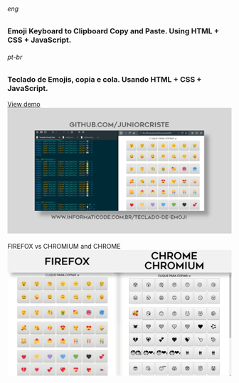 ###### _eng_
### 	Emoji Keyboard to Clipboard Copy and Paste. Using HTML + CSS + JavaScript. 
###### _pt-br_
### Teclado de Emojis, copia e cola. Usando HTML + CSS + JavaScript. 
<a href="https://www.informaticode.com.br/teclado-de-emoji">View demo</a> <br/>
<img src="https://github.com/JuniorCriste/Emoji-Copy-and-Paste/blob/master/assets/arts/view.png"> <br/> <br/>
FIREFOX vs CHROMIUM and CHROME <br/>
<img src="https://github.com/JuniorCriste/Emoji-Copy-and-Paste/blob/master/assets/arts/Firefox VS Chrome.png">

